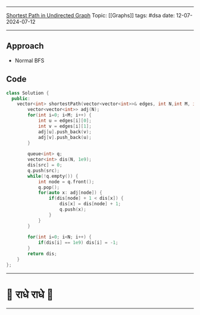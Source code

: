 
---
[Shortest Path in Undirected Graph](https://www.geeksforgeeks.org/problems/shortest-path-in-undirected-graph-having-unit-distance/1)
Topic: [[Graphs]]
tags: #dsa 
date: 12-07-2024-07-12

---
## Approach

- Normal BFS 

## Code 

```cpp
class Solution {
  public:
    vector<int> shortestPath(vector<vector<int>>& edges, int N,int M, int src){
        vector<vector<int>> adj(N);
        for(int i=0; i<M; i++) {
            int u = edges[i][0];
            int v = edges[i][1];
            adj[u].push_back(v);
            adj[v].push_back(u);
        }
        
        queue<int> q;
        vector<int> dis(N, 1e9);
        dis[src] = 0;
        q.push(src);
        while(!q.empty()) {
            int node = q.front();
            q.pop();
            for(auto x: adj[node]) {
                if(dis[node] + 1 < dis[x]) {
                    dis[x] = dis[node] + 1;
                    q.push(x);
                }
            }
        }
        
        for(int i=0; i<N; i++) {
            if(dis[i] == 1e9) dis[i] = -1;
        }
        return dis;
    }
};
```

---
# 🦚 राधे राधे 🦚
---
